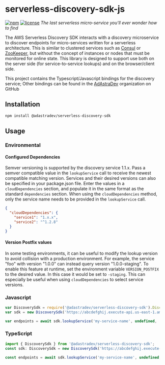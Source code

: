 # serverless-discovery-sdk-js
[![npm](https://img.shields.io/npm/v/%40adastradev%2Fserverless-discovery-sdk.svg)](https://www.npmjs.com/package/@adastradev/serverless-discovery-sdk)
[![license](https://img.shields.io/npm/l/%40adastradev%2Fserverless-discovery-sdk.svg)](https://www.npmjs.com/package/@adastradev/serverless-discovery-sdk)
*The last serverless micro-service you'll ever wonder how to find*

The AWS Serverless Discovery SDK interacts with a discovery microservice to discover endpoints for micro-services written for a serverless architecture. This is similar to clustered services such as [Consul](https://www.consul.io/intro/index.html) or [ZooKeeper](https://zookeeper.apache.org/), but without the concept of instances or nodes that must be monitored for online state. This library is designed to support use both on the server side (for service-to-service lookups) and on the browser/client side.

This project contains the Typescript/Javascript bindings for the discovery service; Other bindings can be found in the [AdAstraDev](https://github.com/adastradev) organization on GitHub

## Installation 
```sh
npm install @adastradev/serverless-discovery-sdk
```
## Usage

### Environmental

#### Configured Dependencies
Semver versioning is supported by the discovery service 1.1.x.  Pass a semver compatible value in the `lookupService` call to receive the newest compatible matching version.
Services and their desired versions can also be specified in your package.json file.  Enter the values in a `cloudDependencies` section, and populate it in the same format as the standard `dependencies` section.
When using the `cloudDependencies` method, only the service name needs to be provided in the `lookupService` call.

```json
{
  "cloudDependencies": {
    "service1": "1.x.x",
    "service2": "^1.2.8"
  }
}
```

#### Version Postfix values

In some testing environments, it can be useful to modify the lookup version to avoid collision with a production environment.  For example, the service "foo" with version "1.0.0" can instead query version "1.0.0-staging".  To enable this feature at runtime, set the environment variable `VERSION_POSTFIX` to the desired value.  In this case it would be set to `-staging`.  This can especially be useful when using `cloudDependencies` to select service versions.  

### Javascript
```javascript
var DiscoverySdk = require('@adastradev/serverless-discovery-sdk').DiscoverySdk;
var sdk = new DiscoverySdk('https://abcdefghij.execute-api.us-east-1.amazonaws.com/prod', 'us-east-1');

var endpoints = await sdk.lookupService('my-service-name', undefined, '1.x.x');
```

### TypeScript
```typescript
import { DiscoverySdk } from '@adastradev/serverless-discovery-sdk';
const sdk: DiscoverySdk = new DiscoverySdk('https://abcdefghij.execute-api.us-east-1.amazonaws.com/prod', 'us-east-1');

const endpoints = await sdk.lookupService('my-service-name', undefined, '1.x.x');

